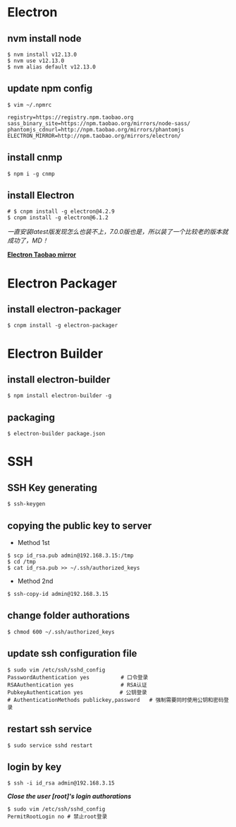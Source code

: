 <!--
@author: harold.duan
@date: 19-11-01
@memo: Notes logging
-->

# Electron

## nvm install node

``` command
$ nvm install v12.13.0
$ nvm use v12.13.0
$ nvm alias default v12.13.0
```

## update npm config

``` command
$ vim ~/.npmrc

registry=https://registry.npm.taobao.org
sass_binary_site=https://npm.taobao.org/mirrors/node-sass/
phantomjs_cdnurl=http://npm.taobao.org/mirrors/phantomjs
ELECTRON_MIRROR=http://npm.taobao.org/mirrors/electron/
```

## install cnmp

``` command
$ npm i -g cnmp
```

## install Electron

``` command
# $ cnpm install -g electron@4.2.9
$ cnpm install -g electron@6.1.2
```

*一直安装latest版发现怎么也装不上，7.0.0版也是，所以装了一个比较老的版本就成功了，MD！*

**[Electron Taobao mirror](https://npm.taobao.org/mirrors/electron)**

# Electron Packager

## install electron-packager

``` command
$ cnpm install -g electron-packager
```

# Electron Builder

## install electron-builder

``` command
$ npm install electron-builder -g
```

## packaging

``` command
$ electron-builder package.json
```

# SSH

## SSH Key generating

```
$ ssh-keygen
```

## copying the public key to server

+ Method 1st

```
$ scp id_rsa.pub admin@192.168.3.15:/tmp
$ cd /tmp
$ cat id_rsa.pub >> ~/.ssh/authorized_keys
```

+ Method 2nd

```
$ ssh-copy-id admin@192.168.3.15
```

## change folder authorations

```
$ chmod 600 ~/.ssh/authorized_keys
```

## update ssh configuration file

```
$ sudo vim /etc/ssh/sshd_config
PasswordAuthentication yes　　　　　　# 口令登录
RSAAuthentication yes　　　　　　　　　# RSA认证
PubkeyAuthentication yes　　　　　　　# 公钥登录
# AuthenticationMethods publickey,password   # 强制需要同时使用公钥和密码登录
```

## restart ssh service

```
$ sudo service sshd restart
```

## login by key

```
$ ssh -i id_rsa admin@192.168.3.15
```

***Close the user [root]'s login authorations***

```
$ sudo vim /etc/ssh/sshd_config
PermitRootLogin no # 禁止root登录
```